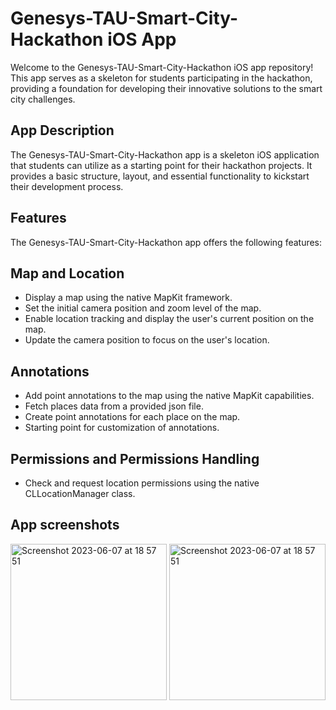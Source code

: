 # Genesys-TAU-Smart-City-Hackathon iOS App

Welcome to the Genesys-TAU-Smart-City-Hackathon iOS app repository! This app serves as a skeleton for students participating in the hackathon, providing a foundation for developing their innovative solutions to the smart city challenges.

## App Description

The Genesys-TAU-Smart-City-Hackathon app is a skeleton iOS application that students can utilize as a starting point for their hackathon projects. It provides a basic structure, layout, and essential functionality to kickstart their development process.

## Features
The Genesys-TAU-Smart-City-Hackathon app offers the following features:

## Map and Location
* Display a map using the native MapKit framework.
* Set the initial camera position and zoom level of the map.
* Enable location tracking and display the user's current position on the map.
* Update the camera position to focus on the user's location.

## Annotations
* Add point annotations to the map using the native MapKit capabilities.
* Fetch places data from a provided json file.
* Create point annotations for each place on the map.
* Starting point for customization of annotations.

## Permissions and Permissions Handling
* Check and request location permissions using the native CLLocationManager class.

## App screenshots
<img width="250" alt="Screenshot 2023-06-07 at 18 57 51" src="https://github.com/genesys/Genesys-TAU-Smart-City-Hackathon/assets/107055879/f9e30b32-b61a-4f44-83f1-802eb7aa2a53">
<img width="250" alt="Screenshot 2023-06-07 at 18 57 51" src="https://github.com/genesys/Genesys-TAU-Smart-City-Hackathon/assets/107055879/8d2f5123-8796-4dbc-beed-ff1292c71949">
